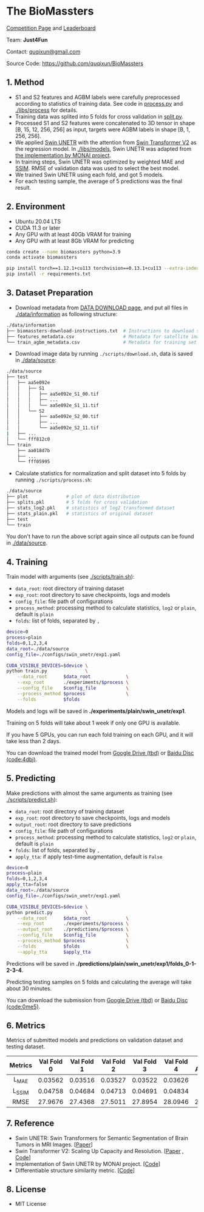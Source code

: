 # The BioMassters

[Competition Page](https://www.drivendata.org/competitions/99/biomass-estimation/page/534/) and [Leaderboard](https://www.drivendata.org/competitions/99/biomass-estimation/leaderboard/)

Team: **Just4Fun**

Contact: quqixun@gmail.com

Source Code: https://github.com/quqixun/BioMassters

## 1. Method

- S1 and S2 features and AGBM labels were carefully preprocessed according to statistics of training data. See code in [process.py](./process.py) and [./libs/process](./libs/process) for details.
- Training data was splited into 5 folds for cross validation in [split.py](./split.py).
- Processed S1 and S2 features were concatenated to 3D tensor in shape [B, 15, 12, 256, 256] as input, targets were AGBM labels in shape [B, 1, 256, 256]. 
- We applied [Swin UNETR](https://arxiv.org/abs/2201.01266) with the attention from [Swin Transformer V2](https://arxiv.org/abs/2111.09883) as the regression model. In [./libs/models](./libs/models), Swin UNETR was adapted from [the implementation by MONAI project](https://github.com/Project-MONAI/MONAI/blob/dev/monai/networks/nets/swin_unetr.py).
- In training steps, Swin UNETR was optimized by weighted MAE and [SSIM](https://github.com/francois-rozet/piqa). RMSE of validation data was used to select the best model.
- We trained Swin UNETR using each fold, and got 5 models.
- For each testing sample, the average of 5 predictions was the final result.

## 2. Environment

- Ubuntu 20.04 LTS
- CUDA 11.3 or later
- Any GPU with at least 40Gb VRAM for training
- Any GPU with at least 8Gb VRAM for predicting

```bash
conda create --name biomassters python=3.9
conda activate biomassters

pip install torch==1.12.1+cu113 torchvision==0.13.1+cu113 --extra-index-url https://download.pytorch.org/whl/cu113
pip install -r requirements.txt
```

## 3. Dataset Preparation

- Download metadata from [DATA DOWNLOAD page](https://www.drivendata.org/competitions/99/biomass-estimation/data/), and put all files in [./data/information](./data/information) as following structure:

```bash
./data/information
├── biomassters-download-instructions.txt  # Instructions to download satellite images and AGBM data
├── features_metadata.csv                  # Metadata for satellite images
└── train_agbm_metadata.csv                # Metadata for training set AGBM tifs
```

- Download image data by running ```./scripts/download.sh```, data is saved in [./data/source](./data/source):

```bash
./data/source
├── test
│   ├── aa5e092e
│   │   ├── S1
│   │   │   ├── aa5e092e_S1_00.tif
│   │   │   ├── ...
│   │   │   └── aa5e092e_S1_11.tif
│   │   └── S2
│   │       ├── aa5e092e_S2_00.tif
│   │       ├── ...
│   │       └── aa5e092e_S2_11.tif
|   ├── ...
│   └── fff812c0
└── train
    ├── aa018d7b
    ├── ...
    └── fff05995
```

- Calculate statistics for normalization and split dataset into 5 folds by running ```./scripts/process.sh```:

```bash
./data/source
├── plot              # plot of data distribution
├── splits.pkl        # 5 folds for cross validation
├── stats_log2.pkl    # statistics of log2 transformed dataset
├── stats_plain.pkl   # statistics of original dataset
├── test
└── train
```

You don't have to run the above script again since all outputs can be found in [./data/source](./data/source).

## 4. Training

Train model with arguments (see [./scripts/train.sh](./scripts/train.sh)):

- ```data_root```: root directory of training dataset
- ```exp_root```: root directory to save checkpoints, logs and models
- ```config_file```: file path of configurations
- ```process_method```: processing method to calculate statistics, ```log2``` or ```plain```, default is ```plain```
- ```folds```: list of folds, separated by ```,```

```bash
device=0
process=plain
folds=0,1,2,3,4
data_root=./data/source
config_file=./configs/swin_unetr/exp1.yaml

CUDA_VISIBLE_DEVICES=$device \
python train.py              \
    --data_root      $data_root             \
    --exp_root       ./experiments/$process \
    --config_file    $config_file           \
    --process_method $process               \
    --folds          $folds
```

Models and logs will be saved in **./experiments/plain/swin_unetr/exp1**.

Training on 5 folds will take about 1 week if only one GPU is available.

If you have 5 GPUs, you can run each fold training on each GPU, and it will take less than 2 days.

You can download the trained model from [Google Drive (tbd)]() or [Baidu Disc (code:4dbj)](https://pan.baidu.com/s/1aueNuBlvWqgA_yjF2DMnbQ).

## 5. Predicting

Make predictions with almost the same arguments as training  (see [./scripts/predict.sh](./scripts/predict.sh)):

- ```data_root```: root directory of training dataset
- ```exp_root```: root directory to save checkpoints, logs and models
- ```output_root```: root directory to save predictions
- ```config_file```: file path of configurations
- ```process_method```: processing method to calculate statistics, ```log2``` or ```plain```, default is ```plain```
- ```folds```: list of folds, separated by ```,```
- ```apply_tta```: if apply test-time augmentation, default is ```False```

```bash
device=0
process=plain
folds=0,1,2,3,4
apply_tta=false
data_root=./data/source
config_file=./configs/swin_unetr/exp1.yaml

CUDA_VISIBLE_DEVICES=$device \
python predict.py            \
    --data_root      $data_root             \
    --exp_root       ./experiments/$process \
    --output_root    ./predictions/$process \
    --config_file    $config_file           \
    --process_method $process               \
    --folds          $folds                 \
    --apply_tta      $apply_tta
```

Predictions will be saved in **./predictions/plain/swin_unetr/exp1/folds_0-1-2-3-4**.

Predicting testing samples on 5 folds and calculating the average will take about 30 minutes.

You can download the submission from [Google Drive  (tbd)]() or [Baidu Disc (code:0me5)](https://pan.baidu.com/s/1WtOP0gwXo9vlUx7I5Rw2TQ).

## 6. Metrics

Metrics of submitted models and predictions on validation dataset and testing dataset.

|     Metrics      | Val Fold 0 | Val Fold 1 | Val Fold 2 | Val Fold 3 | Val Fold 4 | Val Average |    Test     |
| :--------------: | :--------: | :--------: | :--------: | :--------: | :--------: | :---------: | :---------: |
| L<sub>MAE</sub>  |  0.03562   |  0.03516   |  0.03527   |  0.03522   |  0.03626   |      -      |      -      |
| L<sub>SSIM</sub> |  0.04758   |  0.04684   |  0.04713   |  0.04691   |  0.04834   |      -      |      -      |
|       RMSE       |  27.9676   |  27.4368   |  27.5011   |  27.8954   |  28.0946   |   27.7781   | **27.3891** |

## 7. Reference

- Swin UNETR: Swin Transformers for Semantic Segmentation of Brain Tumors in MRI Images. [[Paper](https://arxiv.org/abs/2201.01266)]
- Swin Transformer V2: Scaling Up Capacity and Resolution. [[Paper](https://arxiv.org/abs/2111.09883) , [Code](https://github.com/microsoft/Swin-Transformer)]
- Implementation of Swin UNETR by MONAI project. [[Code]](https://github.com/Project-MONAI/MONAI/blob/dev/monai/networks/nets/swin_unetr.py)
- Differentiable structure similarity metric. [[Code]](https://github.com/francois-rozet/piqa)

## 8. License

- MIT License

